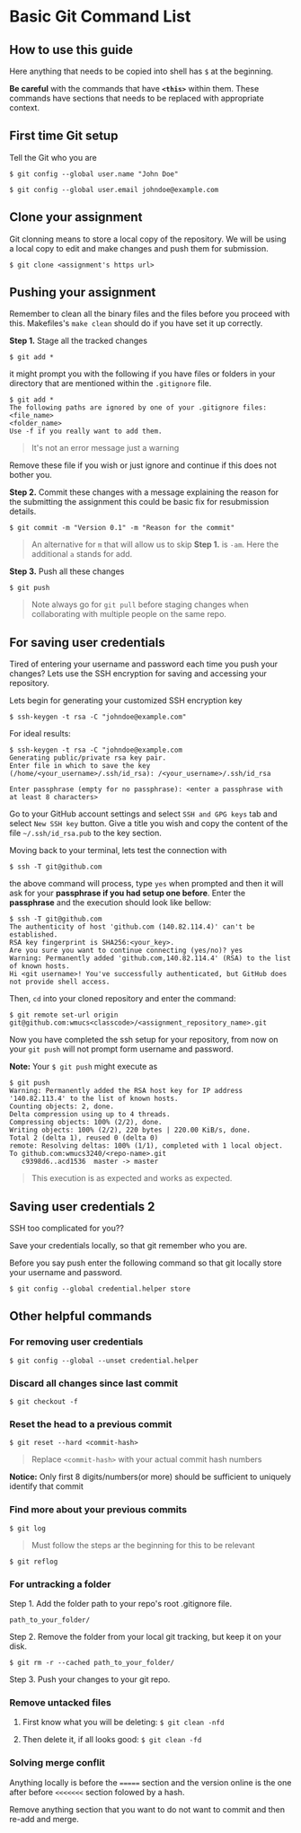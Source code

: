 # Basic Git Command List

## How to use this guide

Here anything that needs to be copied into shell has `$` at the beginning.

**Be careful** with the commands that have **`<this>`** within them. These commands have sections that needs to be replaced with appropriate context.

## First time Git setup

Tell the Git who you are

``` Shell
$ git config --global user.name "John Doe"
```

```Shell
$ git config --global user.email johndoe@example.com
```

## Clone your assignment

Git clonning means to store a local copy of the repository. We will be using a local copy to edit and make changes and push them for submission.

```Shell
$ git clone <assignment's https url>
```

## Pushing your assignment

Remember to clean all the binary files and the files before you proceed with this. Makefiles's `make clean` should do if you have set it up correctly.

**Step 1.** Stage all the tracked changes

```Shell
$ git add *
```

it might prompt you with the following if you have files or folders in your directory that are mentioned within the `.gitignore` file.

```Shell
$ git add *
The following paths are ignored by one of your .gitignore files:
<file_name>
<folder_name>
Use -f if you really want to add them.
```

> It's not an error message just a warning

Remove these file if you wish or just ignore and continue if this does not bother you.

**Step 2.** Commit these changes with a message explaining the reason for the submitting the assignment this could be basic fix for resubmission details.

```Shell
$ git commit -m "Version 0.1" -m "Reason for the commit"
```

>An alternative for `m` that will allow us to skip **Step 1.** is `-am`. Here the additional `a` stands for add.

**Step 3.** Push all these changes

```Shell
$ git push
```

> Note always go for `git pull` before staging changes when collaborating with multiple people on the same repo.

## For saving user credentials

Tired of entering your username and password each time you push your changes? Lets use the SSH encryption for saving and accessing your repository.

Lets begin for generating your customized SSH encryption key

```Shell
$ ssh-keygen -t rsa -C "johndoe@example.com"
```

For ideal results:

```Shell
$ ssh-keygen -t rsa -C "johndoe@example.com
Generating public/private rsa key pair.
Enter file in which to save the key (/home/<your_username>/.ssh/id_rsa): /<your_username>/.ssh/id_rsa

Enter passphrase (empty for no passphrase): <enter a passphrase with at least 8 characters>
```

Go to your GitHub account settings and select `SSH and GPG keys` tab and select `New SSH key` button. Give a title you wish and copy the content of the file `~/.ssh/id_rsa.pub` to the key section.

Moving back to your terminal, lets test the connection with

```Shell
$ ssh -T git@github.com
```

the above command will process, type `yes` when prompted and then it will ask for your **passphrase if you had setup one before**. Enter the **passphrase** and the execution should look like bellow:

```Shell
$ ssh -T git@github.com
The authenticity of host 'github.com (140.82.114.4)' can't be established.
RSA key fingerprint is SHA256:<your_key>.
Are you sure you want to continue connecting (yes/no)? yes
Warning: Permanently added 'github.com,140.82.114.4' (RSA) to the list of known hosts.
Hi <git username>! You've successfully authenticated, but GitHub does not provide shell access.
```

Then, `cd` into your cloned repository and enter the command:

``` Shell
$ git remote set-url origin git@github.com:wmucs<classcode>/<assignment_repository_name>.git
```

Now you have completed the ssh setup for your repository, from now on your `git push` will not prompt form username and password.

**Note:** Your `$ git push` might execute as

```Shell
$ git push
Warning: Permanently added the RSA host key for IP address '140.82.113.4' to the list of known hosts.
Counting objects: 2, done.
Delta compression using up to 4 threads.
Compressing objects: 100% (2/2), done.
Writing objects: 100% (2/2), 220 bytes | 220.00 KiB/s, done.
Total 2 (delta 1), reused 0 (delta 0)
remote: Resolving deltas: 100% (1/1), completed with 1 local object.
To github.com:wmucs3240/<repo-name>.git
   c9398d6..acd1536  master -> master
```

> This execution is as expected and works as expected.

## Saving user credentials 2

SSH too complicated for you??

Save your credentials locally, so that git remember who you are.

Before you say push enter the following command so that git locally store your username and password.

``` Shell
$ git config --global credential.helper store
```

## Other helpful commands

### For removing user credentials

`$ git config --global --unset credential.helper`

### Discard all changes since last commit

`$ git checkout -f`

### Reset the head to a previous commit

`$ git reset --hard <commit-hash>`
> Replace `<commit-hash>` with your actual commit hash numbers

**Notice:** Only first 8 digits/numbers(or more) should be sufficient to  uniquely identify that commit

### Find more about your previous commits

`$ git log`

> Must follow the steps ar the beginning for this to be relevant

`$ git reflog`

### For untracking a folder

Step 1. Add the folder path to your repo's root .gitignore file.

`path_to_your_folder/`

Step 2. Remove the folder from your local git tracking, but keep it on your disk.

`$ git rm -r --cached path_to_your_folder/`

Step 3. Push your changes to your git repo.

### Remove untacked files

1. First know what you will be deleting: `$ git clean -nfd`

1. Then delete it, if all looks good: `$ git clean -fd`

### Solving merge conflit

Anything locally is before the `=====` section and the version online is the one after before `<<<<<<<` section folowed by a hash.

Remove anything section that you want to do not want to commit and then re-add and merge.
